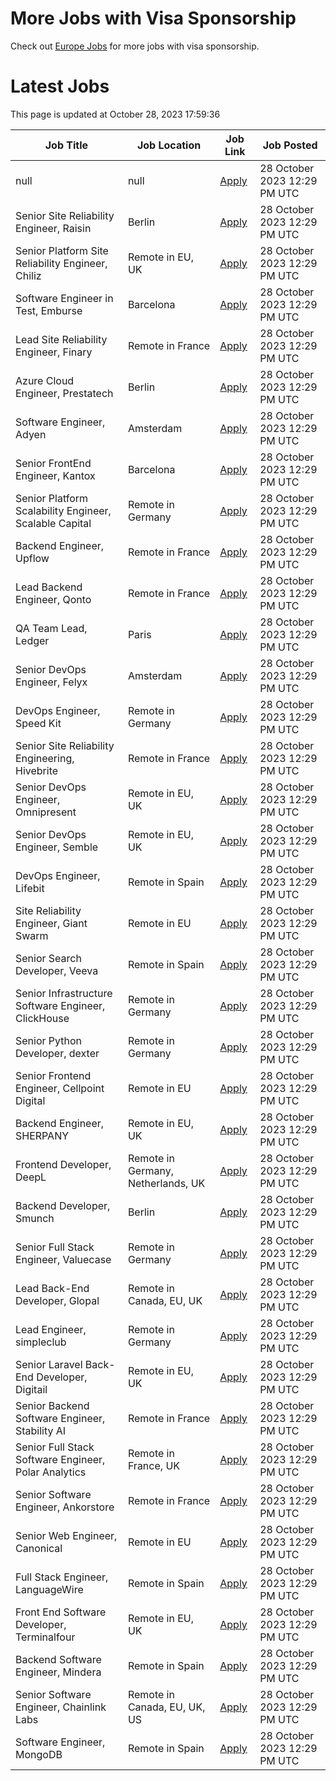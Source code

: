 # More Jobs with Visa Sponsorship

Check out [Europe Jobs](https://github.com/sureshparimi/europejobs#latest-jobs) for more jobs with visa sponsorship.

# Latest Jobs

This page is updated at October 28, 2023 17:59:36

| Job Title | Job Location | Job Link | Job Posted |
| --- | --- | --- | --- |
| null | null | [Apply](null) | 28 October 2023 12:29 PM UTC |
| Senior Site Reliability Engineer, Raisin | Berlin | [Apply](https://raisin.jobs.personio.de/job/870751?language=en&utm_source=Otta) | 28 October 2023 12:29 PM UTC |
| Senior Platform Site Reliability Engineer, Chiliz | Remote in EU, UK | [Apply](https://chiliz.bamboohr.com/careers/268?utm_source=Otta) | 28 October 2023 12:29 PM UTC |
| Software Engineer in Test, Emburse | Barcelona | [Apply](https://jobs.lever.co/emburse/dde91e07-a225-4f07-ab86-49234f5663d3?lever-source=Otta) | 28 October 2023 12:29 PM UTC |
| Lead Site Reliability Engineer, Finary | Remote in France | [Apply](https://jobs.ashbyhq.com/finary/d17a0d99-e6b9-420a-b719-0fa6cb06dfc9?utm_source=Otta) | 28 October 2023 12:29 PM UTC |
| Azure Cloud Engineer, Prestatech | Berlin | [Apply](https://prestatech.viterbit.site/azure-cloud-engineer-7ioLEx0Z0Udo7LBT/?utm_source=Otta) | 28 October 2023 12:29 PM UTC |
| Software Engineer, Adyen | Amsterdam | [Apply](https://boards.greenhouse.io/adyen/jobs/5044061?utm_source=Otta) | 28 October 2023 12:29 PM UTC |
| Senior FrontEnd Engineer, Kantox | Barcelona | [Apply](https://apply.workable.com/kantox/j/1B59A192A0/?utm_source=Otta) | 28 October 2023 12:29 PM UTC |
| Senior Platform Scalability Engineer, Scalable Capital | Remote in Germany | [Apply](https://jobs.smartrecruiters.com/ScalableGmbH/743999918955323--senior-platform-scalability-engineer-m-f-x-onsite-or-remote-in-germany-?utm_source=Otta) | 28 October 2023 12:29 PM UTC |
| Backend Engineer, Upflow | Remote in France | [Apply](https://jobs.ashbyhq.com/upflow/fc951a7e-b037-4e81-99c7-a5dae96c2e54?utm_source=Otta) | 28 October 2023 12:29 PM UTC |
| Lead Backend Engineer, Qonto | Remote in France | [Apply](https://jobs.lever.co/qonto/677eed9c-68b0-4fe2-9f38-34dc75acb990?lever-source=Otta) | 28 October 2023 12:29 PM UTC |
| QA Team Lead, Ledger | Paris | [Apply](https://jobs.lever.co/ledger/7788d186-9653-4d25-87f4-6e5b2340300d?lever-source=Otta) | 28 October 2023 12:29 PM UTC |
| Senior DevOps Engineer, Felyx | Amsterdam | [Apply](https://jobs.smartrecruiters.com/Felyx/743999919423361-senior-devops-engineer-cloud-platform?utm_source=Otta) | 28 October 2023 12:29 PM UTC |
| DevOps Engineer, Speed Kit | Remote in Germany | [Apply](https://join.com/companies/baqend/8665684-devops-engineer-all-genders-remote-or-hamburg?utm_source=Otta) | 28 October 2023 12:29 PM UTC |
| Senior Site Reliability Engineering, Hivebrite | Remote in France | [Apply](https://jobs.lever.co/hivebrite/2d08924a-25c3-47f5-92c2-3cabf9fea96b?lever-source=Otta) | 28 October 2023 12:29 PM UTC |
| Senior DevOps Engineer, Omnipresent | Remote in EU, UK | [Apply](https://www.omnipresent.com/jobs?gh_jid=4197121101&gh_src=51b52a62teu) | 28 October 2023 12:29 PM UTC |
| Senior DevOps Engineer, Semble | Remote in EU, UK | [Apply](https://semble.bamboohr.com/careers/69?utm_source=Otta) | 28 October 2023 12:29 PM UTC |
| DevOps Engineer, Lifebit | Remote in Spain | [Apply](https://apply.workable.com/lifebit-biotech-ltd/j/E6B207C301/?utm_source=Otta) | 28 October 2023 12:29 PM UTC |
| Site Reliability Engineer, Giant Swarm | Remote in EU | [Apply](https://giant-swarm.jobs.personio.de/job/180887?language=en&utm_source=Otta) | 28 October 2023 12:29 PM UTC |
| Senior Search Developer, Veeva | Remote in Spain | [Apply](https://jobs.lever.co/veeva/aafe1a7d-b897-49cc-af19-b0f36e42b319?lever-source=Otta) | 28 October 2023 12:29 PM UTC |
| Senior Infrastructure Software Engineer, ClickHouse | Remote in Germany | [Apply](https://boards.greenhouse.io/clickhouse/jobs/4842567004?utm_source=Otta) | 28 October 2023 12:29 PM UTC |
| Senior Python Developer, dexter | Remote in Germany | [Apply](https://join.com/companies/dexter-health/8637627-senior-python-developer-cloud-and-microservices-remote?utm_source=Otta) | 28 October 2023 12:29 PM UTC |
| Senior Frontend Engineer, Cellpoint Digital | Remote in EU | [Apply](https://cellpointdigital.bamboohr.com/careers/133?utm_source=Otta) | 28 October 2023 12:29 PM UTC |
| Backend Engineer, SHERPANY | Remote in EU, UK | [Apply](https://join.com/companies/sherpany/8624398-backend-engineer-europe-remote?utm_source=Otta) | 28 October 2023 12:29 PM UTC |
| Frontend Developer, DeepL | Remote in Germany, Netherlands, UK | [Apply](https://jobs.deepl.com/o/frontend-developer-fmd-ger-uk-nl-or-pl-4?utm_source=Otta) | 28 October 2023 12:29 PM UTC |
| Backend Developer, Smunch | Berlin | [Apply](https://smunch.jobs.personio.de/job/245013?language=en&utm_source=Otta) | 28 October 2023 12:29 PM UTC |
| Senior Full Stack Engineer, Valuecase | Remote in Germany | [Apply](https://join.com/companies/valuecase/8617078-senior-full-stack-engineer-with-frontend-focus-all-genders?utm_source=Otta) | 28 October 2023 12:29 PM UTC |
| Lead Back-End Developer, Glopal | Remote in Canada, EU, UK | [Apply](https://glopal.bamboohr.com/careers/69?utm_source=Otta) | 28 October 2023 12:29 PM UTC |
| Lead Engineer, simpleclub | Remote in Germany | [Apply](https://simpleclub.pinpointhq.com/en/postings/4e61d7b0-d7e3-4623-8630-b274c6ca4cf3?utm_source=Otta) | 28 October 2023 12:29 PM UTC |
| Senior Laravel Back-End Developer, Digitail | Remote in EU, UK | [Apply](https://digitail.io/?utm_source=otta.com) | 28 October 2023 12:29 PM UTC |
| Senior Backend Software Engineer, Stability AI | Remote in France | [Apply](http://stability.ai/careers?gh_jid=4166152101&utm_source=Otta) | 28 October 2023 12:29 PM UTC |
| Senior Full Stack Software Engineer, Polar Analytics | Remote in France, UK | [Apply](https://jobs.ashbyhq.com/polaranalytics/671fbf44-3b1c-4f73-8e36-8b9f51425a9d?utm_source=Otta) | 28 October 2023 12:29 PM UTC |
| Senior Software Engineer, Ankorstore | Remote in France | [Apply](https://jobs.ashbyhq.com/Ankorstore/4c8d5aba-fbb3-46fb-89d7-dda2c9d4afa0?utm_source=Otta) | 28 October 2023 12:29 PM UTC |
| Senior Web Engineer, Canonical | Remote in EU | [Apply](https://boards.greenhouse.io/canonical/jobs/4417916?utm_source=Otta) | 28 October 2023 12:29 PM UTC |
| Full Stack Engineer, LanguageWire | Remote in Spain | [Apply](https://apply.workable.com/languagewire/j/5CBA056B84/?utm_source=Otta) | 28 October 2023 12:29 PM UTC |
| Front End Software Developer, Terminalfour | Remote in EU, UK | [Apply](https://terminalfour.hirehive.com/job/110716/front-end-software-developer-remote-remote-europe?utm_source=Otta) | 28 October 2023 12:29 PM UTC |
| Backend Software Engineer, Mindera | Remote in Spain | [Apply](https://apply.workable.com/minderacraft/j/BC8AFCC526/?utm_source=Otta) | 28 October 2023 12:29 PM UTC |
| Senior Software Engineer, Chainlink Labs | Remote in Canada, EU, UK, US | [Apply](https://jobs.lever.co/chainlink/24b51d24-e2b5-4f77-a782-a41f3dffd768?lever-source=Otta) | 28 October 2023 12:29 PM UTC |
| Software Engineer, MongoDB | Remote in Spain | [Apply](https://www.mongodb.com/careers/job/?gh_jid=5043254&utm_source=Otta) | 28 October 2023 12:29 PM UTC |
